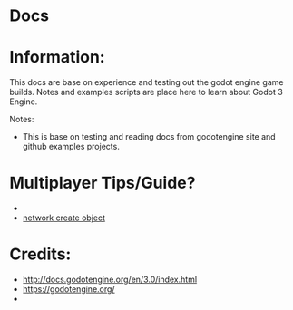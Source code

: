 # Docs

# Information:
 This docs are base on experience and testing out the godot engine game builds. Notes and examples scripts are place here to learn about Godot 3 Engine.

Notes:
 * This is base on testing and reading docs from godotengine site and github examples projects.

# Multiplayer Tips/Guide?
 * 
 * [network create object](network_createobject.md)

# Credits:
 * http://docs.godotengine.org/en/3.0/index.html
 * https://godotengine.org/
 * 
